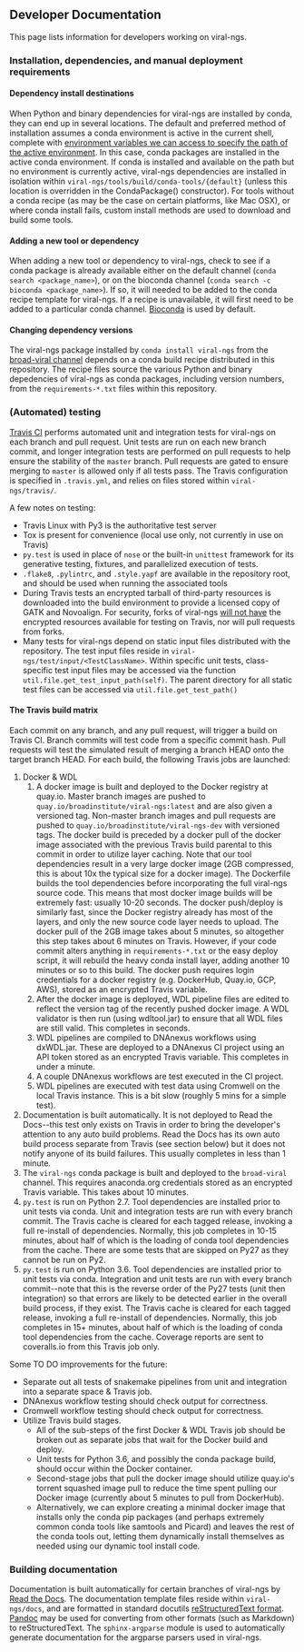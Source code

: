 ## Developer Documentation
This page lists information for developers working on viral-ngs.

### Installation, dependencies, and manual deployment requirements

#### Dependency install destinations
When Python and binary dependencies for viral-ngs are installed by conda, they can end up in several locations. The default and preferred method of installation assumes a conda environment is active in the current shell, complete with [environment variables we can access to specify the path of the active environment](https://github.com/broadinstitute/viral-ngs/blob/master/tools/__init__.py#L240). In this case, conda packages are installed in the active conda environment. If conda is installed and available on the path but no environment is currently active, viral-ngs dependencies are installed in isolation within `viral-ngs/tools/build/conda-tools/{default}` (unless this location is overridden in the CondaPackage() constructor). For tools without a conda recipe (as may be the case on certain platforms, like Mac OSX), or where conda install fails, custom install methods are used to download and build some tools.

#### Adding a new tool or dependency
When adding a new tool or dependency to viral-ngs, check to see if a conda package is already available either on the default channel (`conda search <package_name>`), or on the bioconda channel (`conda search -c bioconda <package_name>`). If so, it will needed to be added to the conda recipe template for viral-ngs. If a recipe is unavailable, it will first need to be added to a particular conda channel. [Bioconda](https://github.com/bioconda/bioconda-recipes) is used by default.

#### Changing dependency versions
The viral-ngs package installed by `conda install viral-ngs` from the [broad-viral channel](https://anaconda.org/broad-viral/viral-ngs) depends on a conda build recipe distributed in this repository. The recipe files source the various Python and binary depedencies of viral-ngs as conda packages, including version numbers, from the `requirements-*.txt` files within this repository.

### (Automated) testing 
[Travis CI](https://travis-ci.org/broadinstitute/viral-ngs) performs automated unit and integration tests for viral-ngs on each branch and pull request. Unit tests are run on each new branch commit, and longer integration tests are performed on pull requests to help ensure the stability of the `master` branch. Pull requests are gated to ensure merging to `master` is allowed only if all tests pass. The Travis configuration is specified in `.travis.yml`, and relies on files stored within `viral-ngs/travis/`.

A few notes on testing: 
- Travis Linux with Py3 is the authoritative test server
- Tox is present for convenience (local use only, not currently in use on Travis)
- `py.test` is used in place of `nose` or the built-in `unittest` framework for its generative testing, fixtures, and parallelized execution of tests. 
- `.flake8`, `.pylintrc`, and `.style.yapf` are available in the repository root, and should be used when running the associated tools
- During Travis tests an encrypted tarball of third-party resources is downloaded into the build environment to provide a licensed copy of GATK and Novoalign. For security, forks of viral-ngs [will not have](https://docs.travis-ci.com/user/pull-requests#Security-Restrictions-when-testing-Pull-Requests) the encrypted resources available for testing on Travis, nor will pull requests from forks.
- Many tests for viral-ngs depend on static input files distributed with the repository. The test input files reside in `viral-ngs/test/input/<TestClassName>`. Within specific unit tests, class-specific test input files may be accessed via the function `util.file.get_test_input_path(self)`. The parent directory for all static test files can be accessed via `util.file.get_test_path()`

#### The Travis build matrix
Each commit on any branch, and any pull request, will trigger a build on Travis CI. Branch commits will test code from a specific commit hash. Pull requests will test the simulated result of merging a branch HEAD onto the target branch HEAD. For each build, the following Travis jobs are launched:
1. Docker & WDL
   1. A docker image is built and deployed to the Docker registry at quay.io. Master branch images are pushed to `quay.io/broadinstitute/viral-ngs:latest` and are also given a versioned tag. Non-master branch images and pull requests are pushed to `quay.io/broadinstitute/viral-ngs-dev` with versioned tags. The docker build is preceded by a docker pull of the docker image associated with the previous Travis build parental to this commit in order to utilize layer caching. Note that our tool dependencies result in a very large docker image (2GB compressed, this is about 10x the typical size for a docker image). The Dockerfile builds the tool dependencies before incorporating the full viral-ngs source code. This means that most docker image builds will be extremely fast: usually 10-20 seconds. The docker push/deploy is similarly fast, since the Docker registry already has most of the layers, and only the new source code layer needs to upload. The docker pull of the 2GB image takes about 5 minutes, so altogether this step takes about 6 minutes on Travis. However, if your code commit alters anything in `requirements-*.txt` or the easy deploy script, it will rebuild the heavy conda install layer, adding another 10 minutes or so to this build. The docker push requires login credentials for a docker registry (e.g. DockerHub, Quay.io, GCP, AWS), stored as an encrypted Travis variable.
   2. After the docker image is deployed, WDL pipeline files are edited to reflect the version tag of the recently pushed docker image. A WDL validator is then run (using wdltool.jar) to ensure that all WDL files are still valid. This completes in seconds.
   3. WDL pipelines are compiled to DNAnexus workflows using dxWDL.jar. These are deployed to a DNAnexus CI project using an API token stored as an encrypted Travis variable. This completes in under a minute.
   4. A couple DNAnexus workflows are test executed in the CI project.
   4. WDL pipelines are executed with test data using Cromwell on the local Travis instance. This is a bit slow (roughly 5 mins for a simple test).
1. Documentation is built automatically. It is not deployed to Read the Docs--this test only exists on Travis in order to bring the developer's attention to any auto build problems. Read the Docs has its own auto build process separate from Travis (see section below) but it does not notify anyone of its build failures. This usually completes in less than 1 minute.
1. The `viral-ngs` conda package is built and deployed to the `broad-viral` channel. This requires anaconda.org credentials stored as an encrypted Travis variable. This takes about 10 minutes.
1. `py.test` is run on Python 2.7. Tool dependencies are installed prior to unit tests via conda. Unit and integration tests are run with every branch commit. The Travis cache is cleared for each tagged release, invoking a full re-install of dependencies. Normally, this job completes in 10-15 minutes, about half of which is the loading of conda tool dependencies from the cache. There are some tests that are skipped on Py27 as they cannot be run on Py2.
1. `py.test` is run on Python 3.6. Tool dependencies are installed prior to unit tests via conda. Integration and unit tests are run with every branch commit--note that this is the reverse order of the Py27 tests (unit then integration) so that errors are likely to be detected earlier in the overall build process, if they exist. The Travis cache is cleared for each tagged release, invoking a full re-install of dependencies. Normally, this job completes in 15+ minutes, about half of which is the loading of conda tool dependencies from the cache. Coverage reports are sent to coveralls.io from this Travis job only.

Some TO DO improvements for the future:
 - Separate out all tests of snakemake pipelines from unit and integration into a separate space & Travis job.
 - DNAnexus workflow testing should check output for correctness.
 - Cromwell workflow testing should check output for correctness.
 - Utilize Travis build stages.
   - All of the sub-steps of the first Docker & WDL Travis job should be broken out as separate jobs that wait for the Docker build and deploy.
   - Unit tests for Python 3.6, and possibly the conda package build, should occur within the Docker container.
   - Second-stage jobs that pull the docker image should utilize quay.io's torrent squashed image pull to reduce the time spent pulling our Docker image (currently about 5 minutes to pull from DockerHub).
   - Alternatively, we can explore creating a minimal docker image that installs only the conda pip packages (and perhaps extremely common conda tools like samtools and Picard) and leaves the rest of the conda tools out, letting them dynamically install themselves as needed using our dynamic tool install code.


### Building documentation
Documentation is built automatically for certain branches of viral-ngs by [Read the Docs](http://viral-ngs.readthedocs.io/en/latest/). The documentation template files reside within `viral-ngs/docs`, and are formatted in standard docutils [reStructuredText format](http://docutils.sourceforge.net/rst.html). [Pandoc](http://pandoc.org/) may be used for converting from other formats (such as Markdown) to reStructuredText. The `sphinx-argparse` module is used to automatically generate documentation for the argparse parsers used in viral-ngs.
